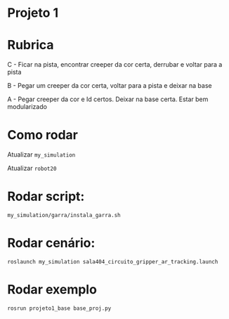 # Projeto 1



# Rubrica


C - Ficar na pista, encontrar creeper da cor certa, derrubar e voltar para a pista

B - Pegar um creeper da cor certa, voltar para a pista e deixar na base 

A - Pegar creeper da cor e Id certos. Deixar na base certa. Estar bem modularizado 


# Como rodar 

Atualizar `my_simulation` 

Atualizar `robot20`  


# Rodar script:

    my_simulation/garra/instala_garra.sh 

# Rodar cenário:

    roslaunch my_simulation sala404_circuito_gripper_ar_tracking.launch 


# Rodar exemplo 

    rosrun projeto1_base base_proj.py

